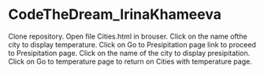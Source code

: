 # CodeTheDream_IrinaKhameeva
Clone repository.
Open file Cities.html in brouser.
Click on the name ofthe city to display temperature.
Click on Go to Presipitation page link to proceed to Presipitation page.
Click on the name of the city to display presipitation.
Click on Go to temperature page to return on Cities with temperature page.
